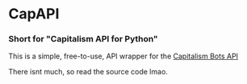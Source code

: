 # CapAPI
### Short for "Capitalism API for Python"

This is a simple, free-to-use, API wrapper for the [Capitalism Bots API](https://discord.capitalismbot.repl.co/beta/api/v1)

There isnt much, so read the source code lmao.